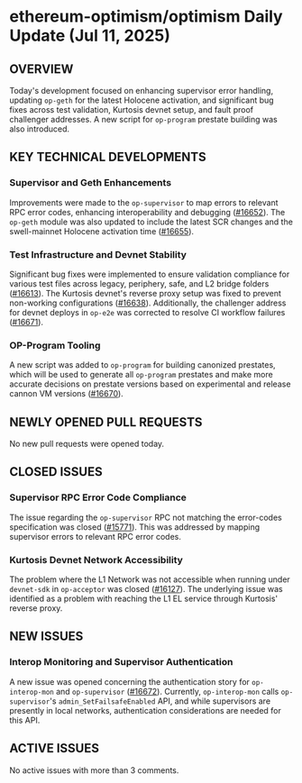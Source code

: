 # ethereum-optimism/optimism Daily Update (Jul 11, 2025)
## OVERVIEW 
Today's development focused on enhancing supervisor error handling, updating `op-geth` for the latest Holocene activation, and significant bug fixes across test validation, Kurtosis devnet setup, and fault proof challenger addresses. A new script for `op-program` prestate building was also introduced.

## KEY TECHNICAL DEVELOPMENTS

### Supervisor and Geth Enhancements
Improvements were made to the `op-supervisor` to map errors to relevant RPC error codes, enhancing interoperability and debugging ([#16652](https://github.com/ethereum-optimism/optimism/pull/16652)). The `op-geth` module was also updated to include the latest SCR changes and the swell-mainnet Holocene activation time ([#16655](https://github.com/ethereum-optimism/optimism/pull/16655)).

### Test Infrastructure and Devnet Stability
Significant bug fixes were implemented to ensure validation compliance for various test files across legacy, periphery, safe, and L2 bridge folders ([#16613](https://github.com/ethereum-optimism/optimism/pull/16613)). The Kurtosis devnet's reverse proxy setup was fixed to prevent non-working configurations ([#16638](https://github.com/ethereum-optimism/optimism/pull/16638)). Additionally, the challenger address for devnet deploys in `op-e2e` was corrected to resolve CI workflow failures ([#16671](https://github.com/ethereum-optimism/optimism/pull/16671)).

### OP-Program Tooling
A new script was added to `op-program` for building canonized prestates, which will be used to generate all `op-program` prestates and make more accurate decisions on prestate versions based on experimental and release cannon VM versions ([#16670](https://github.com/ethereum-optimism/optimism/pull/16670)).

## NEWLY OPENED PULL REQUESTS
No new pull requests were opened today.

## CLOSED ISSUES

### Supervisor RPC Error Code Compliance
The issue regarding the `op-supervisor` RPC not matching the error-codes specification was closed ([#15771](https://github.com/ethereum-optimism/optimism/issues/15771)). This was addressed by mapping supervisor errors to relevant RPC error codes.

### Kurtosis Devnet Network Accessibility
The problem where the L1 Network was not accessible when running under `devnet-sdk` in `op-acceptor` was closed ([#16127](https://github.com/ethereum-optimism/optimism/issues/16127)). The underlying issue was identified as a problem with reaching the L1 EL service through Kurtosis' reverse proxy.

## NEW ISSUES

### Interop Monitoring and Supervisor Authentication
A new issue was opened concerning the authentication story for `op-interop-mon` and `op-supervisor` ([#16672](https://github.com/ethereum-optimism/optimism/issues/16672)). Currently, `op-interop-mon` calls `op-supervisor`'s `admin_SetFailsafeEnabled` API, and while supervisors are presently in local networks, authentication considerations are needed for this API.

## ACTIVE ISSUES
No active issues with more than 3 comments.